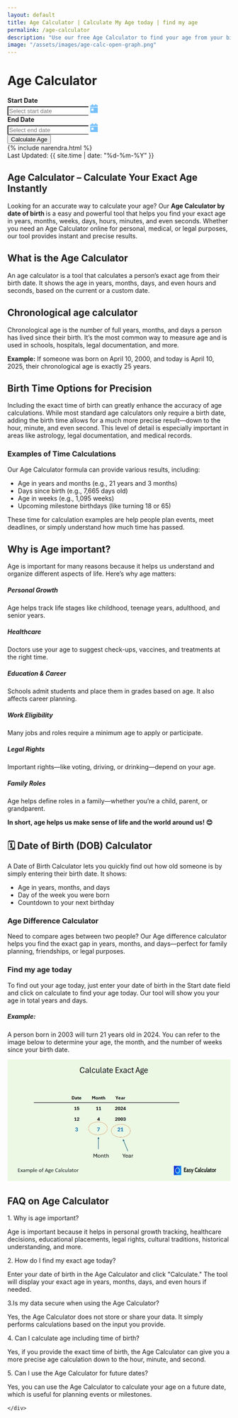 ```yaml
---
layout: default
title: Age Calculator | Calculate My Age today | find my age
permalink: /age-calculator
description: "Use our free Age Calculator to find your age from your birth date or see the age difference in days. It's quick and easy to find your age today!"
image: "/assets/images/age-calc-open-graph.png"
---
```


<link rel="stylesheet" href="https://cdn.jsdelivr.net/npm/flatpickr/dist/flatpickr.min.css">
 <style>
    #results { display: none; transition: all 0.4s ease-in-out; }
    #results.show { display: block; opacity: 1; transform: translateY(0); }
    #results h3 { font-weight: bold; margin-bottom: 15px; }
    #results .list-group-item { font-size: 1rem; background: #fff; border: none; margin-bottom: 8px; padding: 15px 20px; box-shadow: 0 2px 10px rgba(0, 0, 0, 0.1); border-radius: 12px; }
    /* .card { padding: 20px; box-shadow: 0 4px 20px rgba(0, 0, 0, 0.1); border-radius: 12px; } */
    .input-group .form-control { border-right: none; }
    .input-group .input-group-text { background: #fff; border-left: none; }
  </style>

<div class="container mt-5">
    <h1 class="text-center mb-4">Age Calculator</h1>
    <div class="card shadow p-4">
      <form id="ageForm">
        <div class="row mb-4 gap-4">
          <div class="col-md-5 mx-auto">
            <label for="startDate" class="form-label"><strong>Start Date</strong></label>
            <div class="input-group">
              <input type="text" id="startDate" class="form-control flatpickr" placeholder="Select start date" required>
              <span class="input-group-text bg-light"><svg xmlns="http://www.w3.org/2000/svg" height="20" width="17.5" viewBox="0 0 448 512"><path fill="#74C0FC" d="M128 0c17.7 0 32 14.3 32 32l0 32 128 0 0-32c0-17.7 14.3-32 32-32s32 14.3 32 32l0 32 48 0c26.5 0 48 21.5 48 48l0 48L0 160l0-48C0 85.5 21.5 64 48 64l48 0 0-32c0-17.7 14.3-32 32-32zM0 192l448 0 0 272c0 26.5-21.5 48-48 48L48 512c-26.5 0-48-21.5-48-48L0 192zm80 64c-8.8 0-16 7.2-16 16l0 96c0 8.8 7.2 16 16 16l96 0c8.8 0 16-7.2 16-16l0-96c0-8.8-7.2-16-16-16l-96 0z" /></svg></span>
            </div>
          </div>
          <div class="col-md-5 mx-auto">
            <label for="endDate" class="form-label"><strong>End Date</strong></label>
            <div class="input-group">
              <input type="text" id="endDate" class="form-control flatpickr" placeholder="Select end date" required>
              <span class="input-group-text bg-light"><svg xmlns="http://www.w3.org/2000/svg" height="20" width="17.5" viewBox="0 0 448 512"><path fill="#74C0FC" d="M128 0c17.7 0 32 14.3 32 32l0 32 128 0 0-32c0-17.7 14.3-32 32-32s32 14.3 32 32l0 32 48 0c26.5 0 48 21.5 48 48l0 48L0 160l0-48C0 85.5 21.5 64 48 64l48 0 0-32c0-17.7 14.3-32 32-32zM0 192l448 0 0 272c0 26.5-21.5 48-48 48L48 512c-26.5 0-48-21.5-48-48L0 192zm80 64c-8.8 0-16 7.2-16 16l0 96c0 8.8 7.2 16 16 16l96 0c8.8 0 16-7.2 16-16l0-96c0-8.8-7.2-16-16-16l-96 0z" /></svg></span>
            </div>
          </div>
        </div>
        <div class="text-center">
          <button type="button" id="calculateBtn" class="btn btn-primary">Calculate Age</button>
        </div>
      </form>

<div class="mt-4" id="results">
        <h3 class="text-center">Your Age Results</h3>
        <ul class="list-group">
          <li class="list-group-item" id="result1"></li>
          <li class="list-group-item" id="result2"></li>
          <li class="list-group-item" id="result3"></li>
          <li class="list-group-item" id="result4"></li>
          <li class="list-group-item" id="result5"></li>
          <li class="list-group-item" id="result6"></li>
        </ul>
      </div>
    </div>
  </div>

<!-- Article Content -->
 <div class="article-container">
      <div class="d-flex flex-wrap justify-content-between align-items-center mb-4 pb-3 border-bottom">
        <div class="d-flex align-items-center">
          <div class=" p-2 "></div>
          <div>{% include narendra.html %}</div>
        </div>
        <div class="text-muted">
          <i class="fas fa-calendar me-1"></i>Last Updated: {{ site.time | date: "%d-%m-%Y" }}
        </div>
      </div>

<!-- Section -->
<section class="mb-5">
 <h2>Age Calculator – Calculate Your Exact Age Instantly</h2>
   <p>Looking for an accurate way to calculate your age? Our <strong>Age Calculator by date of birth </strong>is a easy and powerful tool that helps you find your exact age in years, months, weeks, days, hours, minutes, and even seconds. Whether you need an Age Calculator online for personal, medical, or legal purposes, our tool provides instant and precise results.</p>
  <h2 class="card-title text-primary">What is the Age Calculator</h2>
      <p class="card-text">An age calculator is a tool that calculates a person’s exact age from their birth date. It shows the age in years, months, days, and even hours and seconds, based on the current or a custom date.</p>
       <h2 class="card-title text-primary"><i class="bi bi-clock-history me-2"></i>Chronological age calculator</h2>
    <p>Chronological age is the number of full years, months, and days a person has lived since their birth. It’s the most common way to measure age and is used in schools,  hospitals, legal documentation, and more.</p>
                        <div class="alert alert-info">
                          <p class="mb-0"><strong>Example:</strong> If someone was born on April 10, 2000, and today is April 10, 2025, their chronological age is exactly 25 years.</p>
                        </div>
<div class="card border-light shadow-sm mb-4">
 <div class="card-body">
   <h2 class="card-title text-primary"><i class="bi bi-alarm me-2"></i>Birth Time Options for Precision</h2>
     <p>Including the exact time of birth can greatly enhance the accuracy of age calculations. While most standard age calculators only require a birth date, adding the birth time allows for a much more precise result—down to the hour, minute, and even second. This level of detail is especially important in areas like astrology, legal documentation, and medical records.</p>
      <h3 class="mt-4">Examples of Time Calculations</h3>
          <p>Our Age Calculator formula can provide various results, including:</p>
                        <ul>
                            <li>Age in years and months (e.g., 21 years and 3 months)</li>
                            <li>Days since birth (e.g., 7,665 days old)</li>
                            <li>Age in weeks (e.g., 1,095 weeks)</li>
                            <li>Upcoming milestone birthdays (like turning 18 or 65)</li>
                        </ul>
                        <p>These time for calculation examples are help people plan events, meet deadlines, or simply understand how much time has passed.</p>
                    </div>
                </div>

<div class="card border-light shadow-sm mb-4">
  <div class="card-body">
     <h2 class="card-title text-primary"><i class="bi bi-question-circle me-2"></i>Why is Age important?</h2>
                        <p>Age is important for many reasons because it helps us understand and organize different aspects of life. Here’s why age matters:</p>
                        <div class="row mt-4">
                            <div class="col-md-6">
                                <div class="d-flex mb-3">
                                    <i class="bi bi-person-check fs-4 text-primary me-3"></i>
                                    <div>
                                        <h5>Personal Growth</h5>
                                        <p class="mb-0">Age helps track life stages like childhood, teenage years, adulthood, and senior years.</p>
                                    </div>
                                </div>
                                <div class="d-flex mb-3">
                                    <i class="bi bi-heart-pulse fs-4 text-primary me-3"></i>
                                    <div>
                                        <h5>Healthcare</h5>
                                        <p class="mb-0">Doctors use your age to suggest check-ups, vaccines, and treatments at the right time.</p>
                                    </div>
                                </div>
                                <div class="d-flex mb-3">
                                    <i class="bi bi-book fs-4 text-primary me-3"></i>
                                    <div>
                                        <h5>Education & Career</h5>
                                        <p class="mb-0">Schools admit students and place them in grades based on age. It also affects career planning.</p>
                                    </div>
                                </div>
                            </div>
                            <div class="col-md-6">
                                <div class="d-flex mb-3">
                                    <i class="bi bi-briefcase fs-4 text-primary me-3"></i>
                                    <div>
                                        <h5>Work Eligibility</h5>
                                        <p class="mb-0">Many jobs and roles require a minimum age to apply or participate.</p>
                                    </div>
                                </div>
                                <div class="d-flex mb-3">
                                    <i class="bi bi-shield-check fs-4 text-primary me-3"></i>
                                    <div>
                                        <h5>Legal Rights</h5>
                                        <p class="mb-0">Important rights—like voting, driving, or drinking—depend on your age.</p>
                                    </div>
                                </div>
                                <div class="d-flex mb-3">
                                    <i class="bi bi-people fs-4 text-primary me-3"></i>
                                    <div>
                                        <h5>Family Roles</h5>
                                        <p class="mb-0">Age helps define roles in a family—whether you’re a child, parent, or grandparent.</p>
                                    </div>
                                </div>
                            </div>
                        </div>
                        <div class="alert alert-success mt-4">
                            <p class="mb-0"><strong>In short, age helps us make sense of life and the world around us! 😊</strong></p>
                        </div>
                    </div>
                </div>

<div class="card border-light shadow-sm mb-4">
    <div class="card-body">
       <h2 class="card-title text-primary"><i class="bi bi-calendar-date me-2"></i>🗓️ Date of Birth (DOB) Calculator</h2>
         <p>A Date of Birth Calculator lets you quickly find out how old someone is by simply entering their birth date. It shows:</p>
     <ul>
       <li>Age in years, months, and days</li>
       <li>Day of the week you were born</li>
       <li>Countdown to your next birthday</li>
      </ul>
    <h3 class="mt-4">Age Difference Calculator</h3>
    <p>Need to compare ages between two people? Our Age difference calculator helps you find the exact gap in years, months, and days—perfect for family planning, friendships, or legal purposes.</p> 
   <h3 class="mt-4">Find my age today</h3>
    <p>To find out your age today, just enter your date of birth in the Start date field and click on calculate to find your age today. Our tool will show you your age in total years and days.</p>
                       
 <!-- highlight-box-->
 <div class="highlight-box">
   <h5><i class="fas fa-lightbulb text-warning me-2"></i>Example:</h5>
    <p class="mb-0">A person born in 2003 will turn 21 years old in 2024. You can refer to the image below to determine your age, the month, and the number of weeks since your birth date.</p>
    </div>

 </div>
 </div>
<img class="img-fluid d-flex" alt="Age Calculator, how to find my age and date of birth calculation" src="/assets/images/age-calculator.webp" fetchpriority="high" loading="auto" style="object-fit: contain;">

 </section>
      <!-- FAQ Section -->
      <section class="mb-5">
        <h2 class="mb-4">FAQ on Age Calculator</h2>
        <div class="card mb-3 border-0 bg-light">
          <div class="card-body ">
            <div class="fw-bold text-primary">1. Why is age important?</div>
            <p class="mb-0"> Age is important because it helps in personal growth tracking, healthcare decisions, educational placements, legal rights, cultural traditions, historical understanding, and more.</p>
          </div>
        </div>
        <div class="card mb-3 border-0 bg-light">
          <div class="card-body ">
            <div class="fw-bold text-primary"> 2. How do I find my exact age today?</div>
            <p class="mb-0">Enter your date of birth in the Age Calculator and click "Calculate." The tool will display your exact age in years, months, days, and even hours if needed.</p>
          </div>
        </div>
        <div class="card mb-3 border-0 bg-light">
          <div class="card-body ">
            <div class="fw-bold text-primary"> 3.Is my data secure when using the Age Calculator? </div>
            <p class="mb-0"> Yes, the Age Calculator does not store or share your data. It simply performs calculations based on the input you provide.</p>
          </div>
        </div>
        <div class="card mb-3 border-0 bg-light">
          <div class="card-body ">
            <div class="fw-bold text-primary"> 4.  Can I calculate age including time of birth?</div>
            <p class="mb-0">Yes, if you provide the exact time of birth, the Age Calculator can give you a more precise age calculation down to the hour, minute, and second.</p>
          </div>
        </div>
        <div class="card mb-3 border-0 bg-light">
          <div class="card-body ">
            <div class="fw-bold text-primary"> 5. Can I use the Age Calculator for future dates?</div>
            <p class="mb-0">Yes, you can use the Age Calculator to calculate your age on a future date, which is useful for planning events or milestones.</p>
          </div>
        </div>
      </section>
      <!-- Did You Know? -->
    
    </div>

<script type="application/ld+json">
{
  "@context": "https://schema.org",
  "@type": "FAQPage",
  "mainEntity": [{
    "@type": "Question",
    "name": "How do I find my exact age today?",
    "acceptedAnswer": {
      "@type": "Answer",
      "text": "Use an age calculator by entering your date of birth. It instantly shows your age in years, months, and days."
    }
  },
  {
    "@type": "Question",
    "name": "Is my data secure when using the Age Calculator?",
    "acceptedAnswer": {
      "@type": "Answer",
      "text": "Yes. This calculator does not store or track any personal data you enter."
    }
  }]
}
</script>

<script src="{{ '/assets/js/age-calculator.js' | relative_url }}"></script>
<script src="https://cdn.jsdelivr.net/npm/flatpickr"></script>
